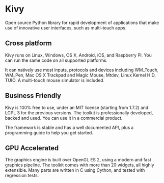 # Kivy
Open source Python library for rapid development of applications that make use of innovative user interfaces, such as 
multi-touch apps.

## Cross platform
Kivy runs on Linux, Windows, OS X, Android, iOS, and Raspberry Pi. You can run the same code on all supported platforms.

It can natively use most inputs, protocols and devices including WM_Touch, WM_Pen, Mac OS X Trackpad and Magic Mouse, Mtdev, 
Linux Kernel HID, TUIO. A multi-touch mouse simulator is included.

## Business Friendly
Kivy is 100% free to use, under an MIT license (starting from 1.7.2) and LGPL 3 for the previous versions. The toolkit is 
professionally developed, backed and used. You can use it in a commercial product.

The framework is stable and has a well documented API, plus a programming guide to help you get started.

## GPU Accelerated
The graphics engine is built over OpenGL ES 2, using a modern and fast graphics pipeline.
The toolkit comes with more than 20 widgets, all highly extensible. Many parts are written in C using Cython, and tested with 
regression tests.
